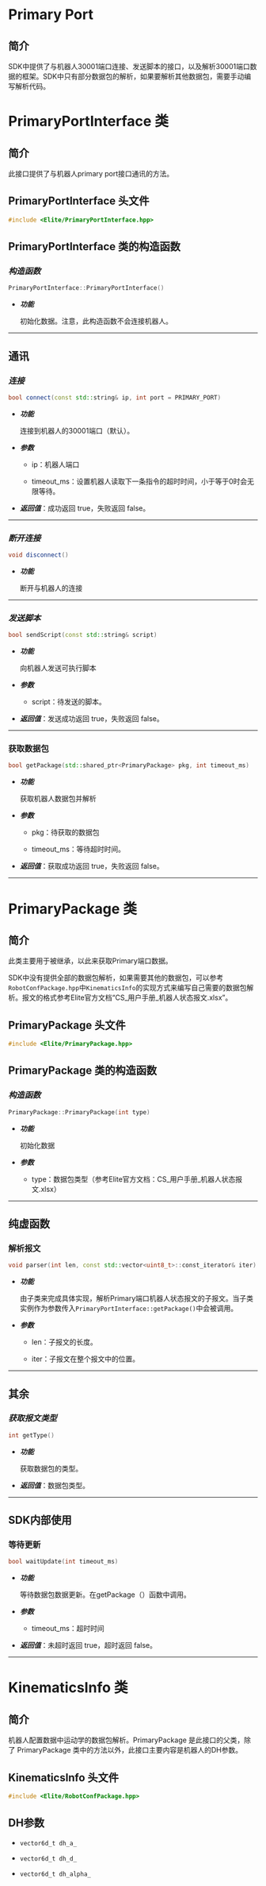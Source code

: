 # Primary Port

## 简介

SDK中提供了与机器人30001端口连接、发送脚本的接口，以及解析30001端口数据的框架。SDK中只有部分数据包的解析，如果要解析其他数据包，需要手动编写解析代码。

# PrimaryPortInterface 类

## 简介

此接口提供了与机器人primary port接口通讯的方法。

## PrimaryPortInterface 头文件
```cpp
#include <Elite/PrimaryPortInterface.hpp>
```

## PrimaryPortInterface 类的构造函数

### ***构造函数***
```cpp
PrimaryPortInterface::PrimaryPortInterface()
```
- ***功能***

    初始化数据。注意，此构造函数不会连接机器人。

---

## 通讯

### ***连接***
```cpp
bool connect(const std::string& ip, int port = PRIMARY_PORT)
```

- ***功能***

    连接到机器人的30001端口（默认）。

- ***参数***
    - ip：机器人端口

    - timeout_ms：设置机器人读取下一条指令的超时时间，小于等于0时会无限等待。

- ***返回值***：成功返回 true，失败返回 false。

---

### ***断开连接***
```cpp
void disconnect()
```
- ***功能***

    断开与机器人的连接

---

### ***发送脚本***
```cpp
bool sendScript(const std::string& script)
```
- ***功能***

    向机器人发送可执行脚本

- ***参数***
    - script：待发送的脚本。

- ***返回值***：发送成功返回 true，失败返回 false。

---

### 获取数据包
```cpp
bool getPackage(std::shared_ptr<PrimaryPackage> pkg, int timeout_ms)
```
- ***功能***

    获取机器人数据包并解析

- ***参数***
    - pkg：待获取的数据包

    - timeout_ms：等待超时时间。

- ***返回值***：获取成功返回 true，失败返回 false。

---

# PrimaryPackage 类

## 简介

此类主要用于被继承，以此来获取Primary端口数据。

SDK中没有提供全部的数据包解析，如果需要其他的数据包，可以参考`RobotConfPackage.hpp`中`KinematicsInfo`的实现方式来编写自己需要的数据包解析。报文的格式参考Elite官方文档“CS_用户手册_机器人状态报文.xlsx”。

## PrimaryPackage 头文件
```cpp
#include <Elite/PrimaryPackage.hpp>
```

## PrimaryPackage 类的构造函数
### ***构造函数***
```cpp
PrimaryPackage::PrimaryPackage(int type)
```
- ***功能***

    初始化数据

- ***参数***
    - type：数据包类型（参考Elite官方文档：CS_用户手册_机器人状态报文.xlsx）

---

## 纯虚函数

### 解析报文
```cpp
void parser(int len, const std::vector<uint8_t>::const_iterator& iter)
```
- ***功能***

     由子类来完成具体实现，解析Primary端口机器人状态报文的子报文。当子类实例作为参数传入`PrimaryPortInterface::getPackage()`中会被调用。
    
- ***参数***
    - len：子报文的长度。

    - iter：子报文在整个报文中的位置。

---

## 其余

### ***获取报文类型***
```cpp
int getType()
```
- ***功能***

    获取数据包的类型。

- ***返回值***：数据包类型。

---

## SDK内部使用
### 等待更新
```cpp
bool waitUpdate(int timeout_ms)
```
- ***功能***

    等待数据包数据更新。在getPackage（）函数中调用。

- ***参数***
    - timeout_ms：超时时间
    
- ***返回值***：未超时返回 true，超时返回 false。

---

# KinematicsInfo 类

## 简介

机器人配置数据中运动学的数据包解析。PrimaryPackage 是此接口的父类，除了 PrimaryPackage 类中的方法以外，此接口主要内容是机器人的DH参数。

## KinematicsInfo 头文件

```cpp
#include <Elite/RobotConfPackage.hpp>
```

## DH参数

- `vector6d_t dh_a_`

- `vector6d_t dh_d_`

- `vector6d_t dh_alpha_`
